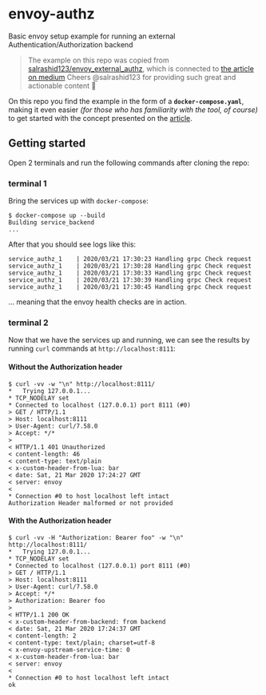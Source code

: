 # envoy-authz

Basic envoy setup example for running an external Authentication/Authorization backend

> The example on this repo was copied from [salrashid123/envoy_external_authz](https://github.com/salrashid123/envoy_external_authz), which is connected to [the article on medium](https://medium.com/google-cloud/envoy-external-authorization-server-envoy-ext-authz-helloworld-82eedc7f8122)
> Cheers @salrashid123 for providing such great and actionable content :beers:

On this repo you find the example in the form of a **`docker-compose.yaml`**, making it even easier *(for those who has familiarity with the tool, of course)* to get started with the concept presented on the [article](https://medium.com/google-cloud/envoy-external-authorization-server-envoy-ext-authz-helloworld-82eedc7f8122).

## Getting started

Open 2 terminals and run the following commands after cloning the repo:

### terminal 1

Bring the services up with `docker-compose`:

```
$ docker-compose up --build
Building service_backend
...
```

After that you should see logs like this:

```
service_authz_1    | 2020/03/21 17:30:23 Handling grpc Check request
service_authz_1    | 2020/03/21 17:30:28 Handling grpc Check request
service_authz_1    | 2020/03/21 17:30:33 Handling grpc Check request
service_authz_1    | 2020/03/21 17:30:39 Handling grpc Check request
service_authz_1    | 2020/03/21 17:30:45 Handling grpc Check request
```

... meaning that the envoy health checks are in action.

### terminal 2

Now that we have the services up and running, we can see the results by running `curl` commands at `http://localhost:8111`:

#### Without the **Authorization** header

```
$ curl -vv -w "\n" http://localhost:8111/
*   Trying 127.0.0.1...
* TCP_NODELAY set
* Connected to localhost (127.0.0.1) port 8111 (#0)
> GET / HTTP/1.1
> Host: localhost:8111
> User-Agent: curl/7.58.0
> Accept: */*
> 
< HTTP/1.1 401 Unauthorized
< content-length: 46
< content-type: text/plain
< x-custom-header-from-lua: bar
< date: Sat, 21 Mar 2020 17:24:27 GMT
< server: envoy
< 
* Connection #0 to host localhost left intact
Authorization Header malformed or not provided
```

#### With the **Authorization** header

```
$ curl -vv -H "Authorization: Bearer foo" -w "\n" http://localhost:8111/
*   Trying 127.0.0.1...
* TCP_NODELAY set
* Connected to localhost (127.0.0.1) port 8111 (#0)
> GET / HTTP/1.1
> Host: localhost:8111
> User-Agent: curl/7.58.0
> Accept: */*
> Authorization: Bearer foo
> 
< HTTP/1.1 200 OK
< x-custom-header-from-backend: from backend
< date: Sat, 21 Mar 2020 17:24:37 GMT
< content-length: 2
< content-type: text/plain; charset=utf-8
< x-envoy-upstream-service-time: 0
< x-custom-header-from-lua: bar
< server: envoy
< 
* Connection #0 to host localhost left intact
ok
```
